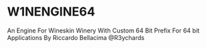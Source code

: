 # W1NENGINE64
An Engine For Wineskin Winery With Custom 64 Bit Prefix For 64 bit Applications By Riccardo Bellacima @R3ychards
